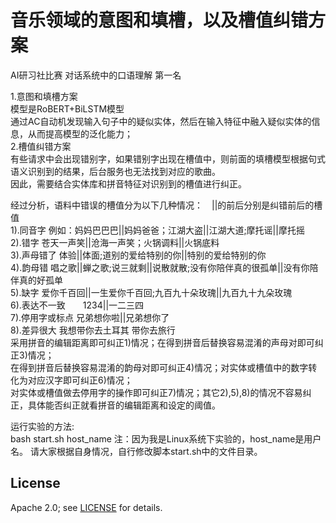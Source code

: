 # 音乐领域的意图和填槽，以及槽值纠错方案  
AI研习社比赛 对话系统中的口语理解 第一名

1.意图和填槽方案  
模型是RoBERT+BiLSTM模型  
通过AC自动机发现输入句子中的疑似实体，然后在输入特征中融入疑似实体的信息，从而提高模型的泛化能力；  
2.槽值纠错方案  
有些请求中会出现错别字，如果错别字出现在槽值中，则前面的填槽模型根据句式语义识别到的结果，后台服务也无法找到对应的歌曲。  
因此，需要结合实体库和拼音特征对识别到的槽值进行纠正。  

经过分析，语料中错误的槽值分为以下几种情况：　||的前后分别是纠错前后的槽值  
1).同音字	例如：妈妈巴巴巴||妈妈爸爸；江湖大盗||江湖大道;摩托谣||摩托摇  
2).错字		苍天一声笑||沧海一声笑；火锅调料||火锅底料  
3).声母错了	体验||体面;道别的爱给特别的你||特别的爱给特别的你  
4).韵母错	唱之歌||蝉之歌;说三就剩||说散就散;没有你陪伴真的很孤单||没有你陪伴真的好孤单  
5).缺字		爱你千百回||一生爱你千百回;九百九十朵玫瑰||九百九十九朵玫瑰  
6).表达不一致　　1234||一二三四  
7).停用字或标点	兄弟想你啦||兄弟想你了  
8).差异很大	我想带你去土耳其 带你去旅行  
采用拼音的编辑距离即可纠正1)情况；在得到拼音后替换容易混淆的声母对即可纠正3)情况；  
在得到拼音后替换容易混淆的韵母对即可纠正4)情况；对实体或槽值中的数字转化为对应汉字即可纠正6)情况；  
对实体或槽值做去停用字的操作即可纠正7)情况；其它2),5),8)的情况不容易纠正，具体能否纠正就看拼音的编辑距离和设定的阈值。  

运行实验的方法:  
bash start.sh host_name
注：因为我是Linux系统下实验的，host_name是用户名。
请大家根据自身情况，自行修改脚本start.sh中的文件目录。

## License

Apache 2.0; see [LICENSE](LICENSE) for details.
